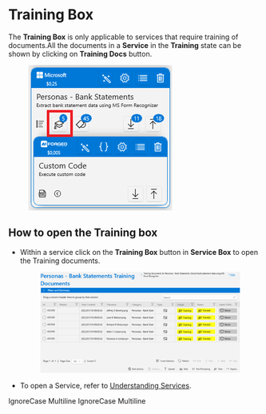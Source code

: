 # Training Box

The **Training Box** is only applicable to services that require training of documents.All the documents in a **Service** in the **Training** state can be shown by clicking on **Training Docs** button.

<figure><img src="../assets/image%20%28124%29.png" alt=""><figcaption></figcaption></figure>

## How to open the Training box

*   Within a service click on the **Training Box** button in **Service Box** to open the Training documents.

    <figure><img src="../assets/image%20%284%29%20%288%29.png" alt=""><figcaption></figcaption></figure>
* To open a Service, refer to [Understanding Services](broken-reference).

 IgnoreCase Multiline IgnoreCase Multiline

